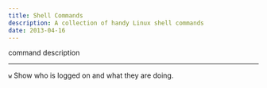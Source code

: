 ```yaml
---
title: Shell Commands
description: A collection of handy Linux shell commands
date: 2013-04-16
---
```


command         description
-------         -----------
`w`             Show who is logged on and what they are doing.
